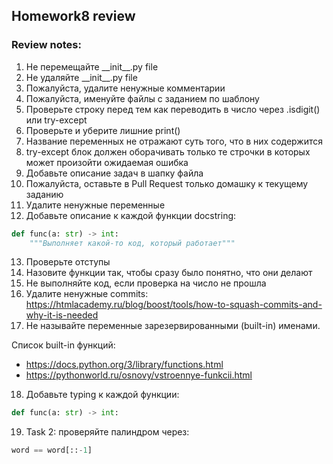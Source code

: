 ## Homework8 review

### Review notes:
1. Не перемещайте \_\_init__.py file
2. Не удаляйте \_\_init__.py file
3. Пожалуйста, удалите ненужные комментарии
4. Пожалуйста, именуйте файлы с заданием по шаблону
5. Проверьте строку перед тем как переводить в число через .isdigit() или try-except
6. Проверьте и уберите лишние print()
7. Название переменных не отражают суть того, что в них содержится
8. try-except блок должен оборачивать только те строчки в которых может произойти ожидаемая ошибка
9. Добавьте описание задач в шапку файла
10. Пожалуйста, оставьте в Pull Request только домашку к текущему заданию
11. Удалите ненужные переменные
12. Добавьте описание к каждой функции docstring:
```python
def func(a: str) -> int:
    """Выполняет какой-то код, который работает"""
```
13. Проверьте отступы
14. Назовите функции так, чтобы сразу было понятно, что они делают
15. Не выполняйте код, если проверка на число не прошла
16. Удалите ненужные commits:
https://htmlacademy.ru/blog/boost/tools/how-to-squash-commits-and-why-it-is-needed
17. Не называйте переменные зарезервированными (built-in) именами.

Список built-in функций: 
- https://docs.python.org/3/library/functions.html
- https://pythonworld.ru/osnovy/vstroennye-funkcii.html
18. Добавьте typing к каждой функции:
```python
def func(a: str) -> int:
```
19. Task 2: проверяйте палиндром через:
```python
word == word[::-1]
```